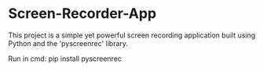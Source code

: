# Screen-Recorder-App
This project is a simple yet powerful screen recording application built using Python and the 'pyscreenrec' library.

Run in cmd: pip install pyscreenrec
